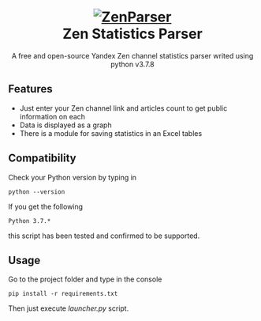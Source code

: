 <h1 align="center">
  <br>
  <a href="https://github.com/gtx-1060/DzenParser/"><img src="http://ibb.co.com/images/logofb886d22cdd8be25.md.png" alt="ZenParser"></a>
  <br>
  Zen Statistics Parser 
  <br>
</h1>
<p align="center">A free and open-source Yandex Zen channel statistics parser writed using python v3.7.8</p>

## Features
 - Just enter your Zen channel link and articles count to get public information on each
 - Data is displayed as a graph
 - There is a module for saving statistics in an Excel tables
 
 
## Compatibility
Check your Python version by typing in
```shell script
python --version
```
If you get the following
```shell script
Python 3.7.*
```
this script has been tested and confirmed to be supported.


## Usage
Go to the project folder and type in the console
```shell script
pip install -r requirements.txt
```
Then just execute *launcher.py* script.
